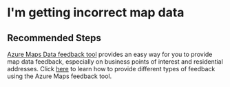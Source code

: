 <properties
	pageTitle="I'm getting incorrect map data"
	description="I'm getting incorrect map data"
	service="microsoft.maps"
	resource="accounts"
	authors="jinzh-azureiot"
	ms.author="jinzh"
    resourceTags=""
    selfHelpType="resource"
	supportTopicIds=""
	productPesIds=""
	displayOrder="7"
	cloudEnvironments="public, fairfax, usnat, ussec"
	articleID="azuremaps.imgettingincorrectmapdata"
	ownershipId="AzureIot_AzureMaps"
/>

# I'm getting incorrect map data

## **Recommended Steps**

[Azure Maps Data feedback tool](http://feedback.azuremaps.com) provides an easy way for you to provide map data feedback, especially on business points of interest and residential addresses. Click [here](https://docs.microsoft.com/azure/azure-maps/how-to-use-feedback-tool) to learn how to provide different types of feedback using the Azure Maps feedback tool.

